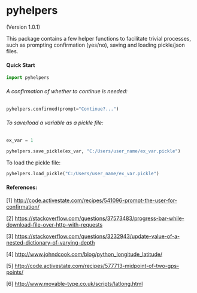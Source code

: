 # pyhelpers
(Version 1.0.1)

This package contains a few helper functions to facilitate trivial processes, such as prompting confirmation (yes/no), saving and loading pickle/json files.



#### Quick Start

```python
import pyhelpers
```



###### A confirmation of whether to continue is needed:

```python
pyhelpers.confirmed(prompt="Continue?...")
```



###### To save/load a variable as a pickle file:

```python
ex_var = 1

pyhelpers.save_pickle(ex_var, "C:/Users/user_name/ex_var.pickle")
```

To load the pickle file:

```python
pyhelpers.load_pickle("C:/Users/user_name/ex_var.pickle")
```





#### References:

[1] http://code.activestate.com/recipes/541096-prompt-the-user-for-confirmation/

[2] https://stackoverflow.com/questions/37573483/progress-bar-while-download-file-over-http-with-requests

[3] https://stackoverflow.com/questions/3232943/update-value-of-a-nested-dictionary-of-varying-depth

[4] http://www.johndcook.com/blog/python_longitude_latitude/

[5] http://code.activestate.com/recipes/577713-midpoint-of-two-gps-points/

[6] http://www.movable-type.co.uk/scripts/latlong.html


